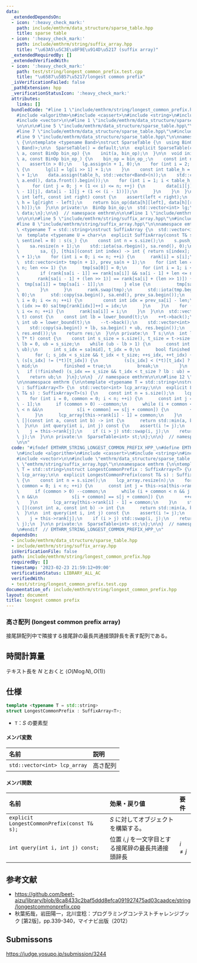 ```yaml
---
data:
  _extendedDependsOn:
  - icon: ':heavy_check_mark:'
    path: include/emthrm/data_structure/sparse_table.hpp
    title: sparse table
  - icon: ':heavy_check_mark:'
    path: include/emthrm/string/suffix_array.hpp
    title: "\u63A5\u5C3E\u8F9E\u914D\u5217 (suffix array)"
  _extendedRequiredBy: []
  _extendedVerifiedWith:
  - icon: ':heavy_check_mark:'
    path: test/string/longest_common_prefix.test.cpp
    title: "\u6587\u5B57\u5217/longest common prefix"
  _isVerificationFailed: false
  _pathExtension: hpp
  _verificationStatusIcon: ':heavy_check_mark:'
  attributes:
    links: []
  bundledCode: "#line 1 \"include/emthrm/string/longest_common_prefix.hpp\"\n\n\n\n\
    #include <algorithm>\n#include <cassert>\n#include <string>\n#include <utility>\n\
    #include <vector>\n\n#line 1 \"include/emthrm/data_structure/sparse_table.hpp\"\
    \n\n\n\n#line 5 \"include/emthrm/data_structure/sparse_table.hpp\"\n#include <bit>\n\
    #line 7 \"include/emthrm/data_structure/sparse_table.hpp\"\n#include <functional>\n\
    #line 9 \"include/emthrm/data_structure/sparse_table.hpp\"\n\nnamespace emthrm\
    \ {\n\ntemplate <typename Band>\nstruct SparseTable {\n  using BinOp = std::function<Band(Band,\
    \ Band)>;\n\n  SparseTable() = default;\n\n  explicit SparseTable(const std::vector<Band>&\
    \ a, const BinOp bin_op) {\n    init(a, bin_op);\n  }\n\n  void init(const std::vector<Band>&\
    \ a, const BinOp bin_op_) {\n    bin_op = bin_op_;\n    const int n = a.size();\n\
    \    assert(n > 0);\n    lg.assign(n + 1, 0);\n    for (int i = 2; i <= n; ++i)\
    \ {\n      lg[i] = lg[i >> 1] + 1;\n    }\n    const int table_h = std::countr_zero(std::bit_floor(a.size()))\
    \ + 1;\n    data.assign(table_h, std::vector<Band>(n));\n    std::copy(a.begin(),\
    \ a.end(), data.front().begin());\n    for (int i = 1; i < table_h; ++i) {\n \
    \     for (int j = 0; j + (1 << i) <= n; ++j) {\n        data[i][j] = bin_op(data[i\
    \ - 1][j], data[i - 1][j + (1 << (i - 1))]);\n      }\n    }\n  }\n\n  Band query(const\
    \ int left, const int right) const {\n    assert(left < right);\n    const int\
    \ h = lg[right - left];\n    return bin_op(data[h][left], data[h][right - (1 <<\
    \ h)]);\n  }\n\n private:\n  BinOp bin_op;\n  std::vector<int> lg;\n  std::vector<std::vector<Band>>\
    \ data;\n};\n\n}  // namespace emthrm\n\n\n#line 1 \"include/emthrm/string/suffix_array.hpp\"\
    \n\n\n\n#line 5 \"include/emthrm/string/suffix_array.hpp\"\n#include <numeric>\n\
    #line 8 \"include/emthrm/string/suffix_array.hpp\"\n\nnamespace emthrm {\n\ntemplate\
    \ <typename T = std::string>\nstruct SuffixArray {\n  std::vector<int> sa, rank;\n\
    \n  template <typename U = char>\n  explicit SuffixArray(const T& s_, const U\
    \ sentinel = 0) : s(s_) {\n    const int n = s.size();\n    s.push_back(sentinel);\n\
    \    sa.resize(n + 1);\n    std::iota(sa.rbegin(), sa.rend(), 0);\n    std::ranges::stable_sort(\n\
    \        sa, {}, [this](const int index) -> int { return s[index]; });\n    rank.resize(n\
    \ + 1);\n    for (int i = 0; i <= n; ++i) {\n      rank[i] = s[i];\n    }\n  \
    \  std::vector<int> tmp(n + 1), prev_sa(n + 1);\n    for (int len = 1; len <=\
    \ n; len <<= 1) {\n      tmp[sa[0]] = 0;\n      for (int i = 1; i <= n; ++i) {\n\
    \        if (rank[sa[i - 1]] == rank[sa[i]] && sa[i - 1] + len <= n &&\n     \
    \       rank[sa[i - 1] + (len >> 1)] == rank[sa[i] + (len >> 1)]) {\n        \
    \  tmp[sa[i]] = tmp[sa[i - 1]];\n        } else {\n          tmp[sa[i]] = i;\n\
    \        }\n      }\n      rank.swap(tmp);\n      std::iota(tmp.begin(), tmp.end(),\
    \ 0);\n      std::copy(sa.begin(), sa.end(), prev_sa.begin());\n      for (int\
    \ i = 0; i <= n; ++i) {\n        const int idx = prev_sa[i] - len;\n        if\
    \ (idx >= 0) sa[tmp[rank[idx]]++] = idx;\n      }\n    }\n    for (int i = 0;\
    \ i <= n; ++i) {\n      rank[sa[i]] = i;\n    }\n  }\n\n  std::vector<int> match(T*\
    \ t) const {\n    const int lb = lower_bound(t);\n    ++t->back();\n    const\
    \ int ub = lower_bound(t);\n    --t->back();\n    std::vector<int> res(ub - lb);\n\
    \    std::copy(sa.begin() + lb, sa.begin() + ub, res.begin());\n    std::sort(res.begin(),\
    \ res.end());\n    return res;\n  }\n\n private:\n  T s;\n\n  int lower_bound(const\
    \ T* t) const {\n    const int s_size = s.size(), t_size = t->size();\n    int\
    \ lb = 0, ub = s_size;\n    while (ub - lb > 1) {\n      const int mid = std::midpoint(lb,\
    \ ub);\n      int s_idx = sa[mid], t_idx = 0;\n      bool finished = false;\n\
    \      for (; s_idx < s_size && t_idx < t_size; ++s_idx, ++t_idx) {\n        if\
    \ (s[s_idx] != (*t)[t_idx]) {\n          (s[s_idx] < (*t)[t_idx] ? lb : ub) =\
    \ mid;\n          finished = true;\n          break;\n        }\n      }\n   \
    \   if (!finished) (s_idx == s_size && t_idx < t_size ? lb : ub) = mid;\n    }\n\
    \    return ub;\n  }\n};\n\n}  // namespace emthrm\n\n\n#line 12 \"include/emthrm/string/longest_common_prefix.hpp\"\
    \n\nnamespace emthrm {\n\ntemplate <typename T = std::string>\nstruct LongestCommonPrefix\
    \ : SuffixArray<T> {\n  std::vector<int> lcp_array;\n\n  explicit LongestCommonPrefix(const\
    \ T& s) : SuffixArray<T>(s) {\n    const int n = s.size();\n    lcp_array.resize(n);\n\
    \    for (int i = 0, common = 0; i < n; ++i) {\n      const int j = this->sa[this->rank[i]\
    \ - 1];\n      if (common > 0) --common;\n      while (i + common < n && j + common\
    \ < n &&\n             s[i + common] == s[j + common]) {\n        ++common;\n\
    \      }\n      lcp_array[this->rank[i] - 1] = common;\n    }\n    st.init(lcp_array,\
    \ [](const int a, const int b) -> int {\n      return std::min(a, b);\n    });\n\
    \  }\n\n  int query(int i, int j) const {\n    assert(i != j);\n    i = this->rank[i];\n\
    \    j = this->rank[j];\n    if (i > j) std::swap(i, j);\n    return st.query(i,\
    \ j);\n  }\n\n private:\n  SparseTable<int> st;\n};\n\n}  // namespace emthrm\n\
    \n\n"
  code: "#ifndef EMTHRM_STRING_LONGEST_COMMON_PREFIX_HPP_\n#define EMTHRM_STRING_LONGEST_COMMON_PREFIX_HPP_\n\
    \n#include <algorithm>\n#include <cassert>\n#include <string>\n#include <utility>\n\
    #include <vector>\n\n#include \"emthrm/data_structure/sparse_table.hpp\"\n#include\
    \ \"emthrm/string/suffix_array.hpp\"\n\nnamespace emthrm {\n\ntemplate <typename\
    \ T = std::string>\nstruct LongestCommonPrefix : SuffixArray<T> {\n  std::vector<int>\
    \ lcp_array;\n\n  explicit LongestCommonPrefix(const T& s) : SuffixArray<T>(s)\
    \ {\n    const int n = s.size();\n    lcp_array.resize(n);\n    for (int i = 0,\
    \ common = 0; i < n; ++i) {\n      const int j = this->sa[this->rank[i] - 1];\n\
    \      if (common > 0) --common;\n      while (i + common < n && j + common <\
    \ n &&\n             s[i + common] == s[j + common]) {\n        ++common;\n  \
    \    }\n      lcp_array[this->rank[i] - 1] = common;\n    }\n    st.init(lcp_array,\
    \ [](const int a, const int b) -> int {\n      return std::min(a, b);\n    });\n\
    \  }\n\n  int query(int i, int j) const {\n    assert(i != j);\n    i = this->rank[i];\n\
    \    j = this->rank[j];\n    if (i > j) std::swap(i, j);\n    return st.query(i,\
    \ j);\n  }\n\n private:\n  SparseTable<int> st;\n};\n\n}  // namespace emthrm\n\
    \n#endif  // EMTHRM_STRING_LONGEST_COMMON_PREFIX_HPP_\n"
  dependsOn:
  - include/emthrm/data_structure/sparse_table.hpp
  - include/emthrm/string/suffix_array.hpp
  isVerificationFile: false
  path: include/emthrm/string/longest_common_prefix.hpp
  requiredBy: []
  timestamp: '2023-02-23 21:59:12+09:00'
  verificationStatus: LIBRARY_ALL_AC
  verifiedWith:
  - test/string/longest_common_prefix.test.cpp
documentation_of: include/emthrm/string/longest_common_prefix.hpp
layout: document
title: longest common prefix
---
```



### 高さ配列 (longest common prefix array)

接尾辞配列中で隣接する接尾辞の最長共通接頭辞長を表す配列である。


## 時間計算量

テキスト長を $N$ とおくと $\langle O(N\log{N}), O(1) \rangle$


## 仕様

```cpp
template <typename T = std::string>
struct LongestCommonPrefix : SuffixArray<T>;
```

- `T`：$S$ の要素型

#### メンバ変数

|名前|説明|
|:--|:--|
|`std::vector<int> lcp_array`|高さ配列|

#### メンバ関数

|名前|効果・戻り値|要件|
|:--|:--|:--|
|`explicit LongestCommonPrefix(const T& s);`|$S$ に対してオブジェクトを構築する。||
|`int query(int i, int j) const;`|位置 $i, j$ を一文字目とする接尾辞の最長共通接頭辞長|$i \neq j$|


## 参考文献

- https://github.com/beet-aizu/library/blob/8ca8433c2baf5ddd8efca091927475ad03caadce/string/longestcommonprefix.cpp
- 秋葉拓哉，岩田陽一，北川宜稔：プログラミングコンテストチャレンジブック \[第2版\]，pp.339-340，マイナビ出版（2012）


## Submissons

https://judge.yosupo.jp/submission/3244
